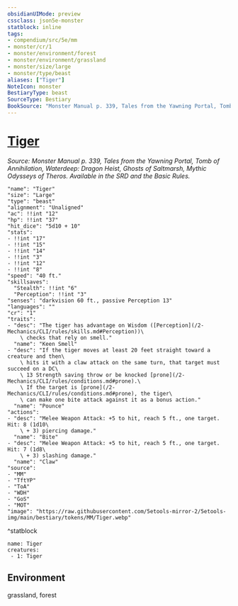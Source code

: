 ```yaml
---
obsidianUIMode: preview
cssclass: json5e-monster
statblock: inline
tags:
- compendium/src/5e/mm
- monster/cr/1
- monster/environment/forest
- monster/environment/grassland
- monster/size/large
- monster/type/beast
aliases: ["Tiger"]
NoteIcon: monster
BestiaryType: beast
SourceType: Bestiary
BookSource: "Monster Manual p. 339, Tales from the Yawning Portal, Tomb of Annihilation, Waterdeep: Dragon Heist, Ghosts of Saltmarsh, Mythic Odysseys of Theros. Available in the SRD and the Basic Rules."
---
```

# [Tiger](2-Mechanics/CLI/bestiary/beast/tiger.md)
*Source: Monster Manual p. 339, Tales from the Yawning Portal, Tomb of Annihilation, Waterdeep: Dragon Heist, Ghosts of Saltmarsh, Mythic Odysseys of Theros. Available in the SRD and the Basic Rules.*  

```statblock
"name": "Tiger"
"size": "Large"
"type": "beast"
"alignment": "Unaligned"
"ac": !!int "12"
"hp": !!int "37"
"hit_dice": "5d10 + 10"
"stats":
- !!int "17"
- !!int "15"
- !!int "14"
- !!int "3"
- !!int "12"
- !!int "8"
"speed": "40 ft."
"skillsaves":
  "Stealth": !!int "6"
  "Perception": !!int "3"
"senses": "darkvision 60 ft., passive Perception 13"
"languages": ""
"cr": "1"
"traits":
- "desc": "The tiger has advantage on Wisdom ([Perception](/2-Mechanics/CLI/rules/skills.md#Perception))\
    \ checks that rely on smell."
  "name": "Keen Smell"
- "desc": "If the tiger moves at least 20 feet straight toward a creature and then\
    \ hits it with a claw attack on the same turn, that target must succeed on a DC\
    \ 13 Strength saving throw or be knocked [prone](/2-Mechanics/CLI/rules/conditions.md#prone).\
    \ If the target is [prone](/2-Mechanics/CLI/rules/conditions.md#prone), the tiger\
    \ can make one bite attack against it as a bonus action."
  "name": "Pounce"
"actions":
- "desc": "Melee Weapon Attack: +5 to hit, reach 5 ft., one target. Hit: 8 (1d10\
    \ + 3) piercing damage."
  "name": "Bite"
- "desc": "Melee Weapon Attack: +5 to hit, reach 5 ft., one target. Hit: 7 (1d8\
    \ + 3) slashing damage."
  "name": "Claw"
"source":
- "MM"
- "TftYP"
- "ToA"
- "WDH"
- "GoS"
- "MOT"
"image": "https://raw.githubusercontent.com/5etools-mirror-2/5etools-img/main/bestiary/tokens/MM/Tiger.webp"
```
^statblock

```encounter-table
name: Tiger
creatures:
 - 1: Tiger
```

## Environment

grassland, forest